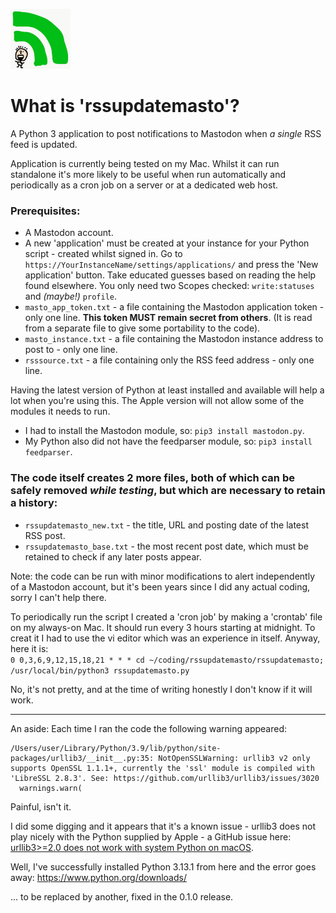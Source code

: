 <img src="rssupdatemasto_logo.jpg" height="96" alt="rssupdatemasto RSS feed updates post to Mastodon."> <br>

# What is 'rssupdatemasto'?
A Python 3 application to post notifications to Mastodon when *a single* RSS feed is updated.

Application is currently being tested on my Mac. Whilst it can run standalone it's more likely to be useful when run automatically and periodically as a cron job on a server or at a dedicated web host.

### Prerequisites:
* A Mastodon account.
* A new 'application' must be created at your instance for your Python script - created whilst signed in. Go to `https://YourInstanceName/settings/applications/` and press the 'New application' button. Take educated guesses based on reading the help found elsewhere. You only need two Scopes checked: `write:statuses` and *(maybe!)* `profile`.
* `masto_app_token.txt` - a file containing the Mastodon application token - only one line. **This token MUST remain secret from others**. (It is read from a separate file to give some portability to the code).
* `masto_instance.txt` - a file containing the Mastodon instance address to post to - only one line.
* `rsssource.txt` - a file containing only the RSS feed address - only one line.

Having the latest version of Python at least installed and available will help a lot when you're using this. The Apple version will not allow some of the modules it needs to run.
* I had to install the Mastodon module, so: `pip3 install mastodon.py`.
* My Python also did not have the feedparser module, so: `pip3 install feedparser`.

### The code itself creates 2 more files, both of which can be safely removed *while testing*, but which are necessary to retain a history:
* `rssupdatemasto_new.txt` - the title, URL and posting date of the latest RSS post.
* `rssupdatemasto_base.txt` - the most recent post date, which must be retained to check if any later posts appear.

Note: the code can be run with minor modifications to alert independently of a Mastodon account, but it's been years since I did any actual coding, sorry I can't help there.

To periodically run the script I created a 'cron job' by making a 'crontab' file on my always-on Mac. It should run every 3 hours starting at midnight. To creat it I had to use the vi editor which was an experience in itself. Anyway, here it is:    
`0 0,3,6,9,12,15,18,21 * * * cd ~/coding/rssupdatemasto/rssupdatemasto; /usr/local/bin/python3 rssupdatemasto.py`

No, it's not pretty, and at the time of writing honestly I don't know if it will work.

--- 

An aside: Each time I ran the code the following warning appeared:

```
/Users/user/Library/Python/3.9/lib/python/site-packages/urllib3/__init__.py:35: NotOpenSSLWarning: urllib3 v2 only supports OpenSSL 1.1.1+, currently the 'ssl' module is compiled with 'LibreSSL 2.8.3'. See: https://github.com/urllib3/urllib3/issues/3020
  warnings.warn(
```

Painful, isn't it.

I did some digging and it appears that it's a known issue - urllib3 does not play nicely with the Python supplied by Apple - a GitHub issue here: [urllib3>=2.0 does not work with system Python on macOS](https://github.com/urllib3/urllib3/issues/3020).

Well, I've successfully installed Python 3.13.1 from here and the error goes away: https://www.python.org/downloads/

... to be replaced by another, fixed in the 0.1.0 release.
